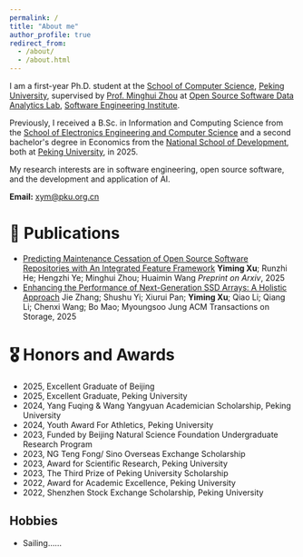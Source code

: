 ```yaml
---
permalink: /
title: "About me"
author_profile: true
redirect_from: 
  - /about/
  - /about.html
---
```


I am a first-year Ph.D. student at the [School of Computer Science](https://cs.pku.edu.cn/English/Home.htm), [Peking University](https://english.pku.edu.cn/), supervised by [Prof. Minghui Zhou](https://minghuizhou.github.io/) at [Open Source Software Data Analytics Lab](https://osslab-pku.org/), [Software Engineering Institute](https://www.sei.pku.edu.cn/).

Previously, I received a B.Sc. in Information and Computing Science from the [School of Electronics Engineering and Computer Science](https://eecs.pku.edu.cn/en/) and a second bachelor's degree in Economics from the [National School of Development](https://en.nsd.pku.edu.cn/), both at [Peking University](https://english.pku.edu.cn/), in 2025.

My research interests are in software engineering, open source software, and the development and application of AI.

**Email:** [xym@pku.org.cn](mailto:xym@pku.org.cn)

📝 Publications
======
- [Predicting Maintenance Cessation of Open Source Software Repositories with An Integrated Feature Framework](https://arxiv.org/abs/2507.21678)
  **Yiming Xu**; Runzhi He; Hengzhi Ye; Minghui Zhou; Huaimin Wang
  *Preprint on Arxiv*, 2025
- [Enhancing the Performance of Next-Generation SSD Arrays: A Holistic Approach](https://dl.acm.org/doi/10.1145/3736588)
  Jie Zhang; Shushu Yi; Xiurui Pan; **Yiming Xu**; Qiao Li; Qiang Li; Chenxi Wang; Bo Mao; Myoungsoo Jung
  ACM Transactions on Storage, 2025
  


🎖 Honors and Awards
======
- 2025, Excellent Graduate of Beijing
- 2025, Excellent Graduate, Peking University
- 2024, Yang Fuqing & Wang Yangyuan Academician Scholarship, Peking University
- 2024, Youth Award For Athletics, Peking University
- 2023, Funded by Beijing Natural Science Foundation Undergraduate Research Program
- 2023, NG Teng Fong/ Sino Overseas Exchange Scholarship
- 2023, Award for Scientific Research, Peking University
- 2023, The Third Prize of Peking University Scholarship
- 2022, Award for Academic Excellence, Peking University
- 2022, Shenzhen Stock Exchange Scholarship, Peking University


Hobbies
------
- Sailing……